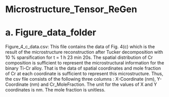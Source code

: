 # Microstructure_Tensor_ReGen

# a. Figure_data_folder

Figure_4_c_data.csv: This file contains the data of  Fig. 4(c) which is the result of the microstructure reconstruction after Tucker decomposition with 10 % sparsification for t = 1 h 23 min 20s. The spatial distribution of Cr composition is sufficient to represent the microstructural information for the binary Ti-Cr alloy. That is the data  of spatial coordinates and mole fraction of Cr at each coordinate is sufficient to represent this microstructure. Thus, the csv file consists of the following three columns : X-Coordinate (nm), Y-Coordinate (nm) and Cr_MoleFraction.  The unit for the values of X and Y coordinates is nm. The mole fraction is unitless. 
